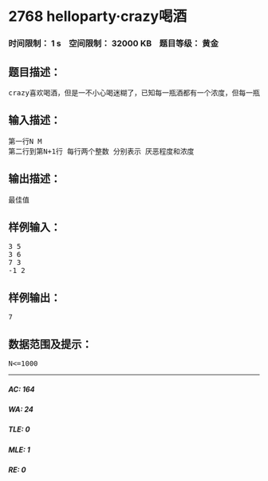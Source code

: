 # 2768 helloparty·crazy喝酒   
### 时间限制： 1 s&nbsp;&nbsp;&nbsp;&nbsp;空间限制： 32000 KB&nbsp;&nbsp;&nbsp;&nbsp;题目等级： 黄金  
## 题目描述：  

<pre>
crazy喜欢喝酒，但是一不小心喝迷糊了，已知每一瓶酒都有一个浓度，但每一瓶酒都会有crazy的厌恶程度。问N瓶酒，crazy的厌恶程度最大为多少。crazy有一个最大的浓度接受值M
</pre>
  
  
## 输入描述：  

<pre>
第一行N M
第二行到第N+1行 每行两个整数 分别表示 厌恶程度和浓度
</pre>
  
  
## 输出描述：  

<pre>
最佳值
</pre>
  
  
## 样例输入：  

<pre>
3 5
3 6
7 3
-1 2
</pre>
  
  
## 样例输出：  

<pre>
7
</pre>
  
  
## 数据范围及提示：  

<pre>
N<=1000
</pre>
  
  
***  

##### AC: 164  
##### WA: 24  
##### TLE: 0  
##### MLE: 1  
##### RE: 0  
